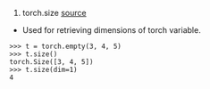 1. torch.size [source](https://pytorch.org/docs/stable/generated/torch.Tensor.size.html)

- Used for retrieving dimensions of torch variable.
```
>>> t = torch.empty(3, 4, 5)
>>> t.size()
torch.Size([3, 4, 5])
>>> t.size(dim=1)
4
```
